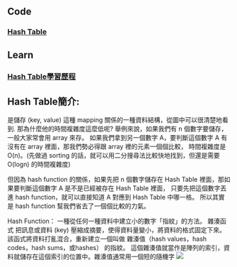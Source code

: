## Code
### [Hash Table](https://github.com/Teresakao0421/teresa/blob/master/HW4/hash_table_06170215.py)

## Learn
### [Hash Table學習歷程](https://github.com/Teresakao0421/teresa/blob/master/HW4/hash%20table學習歷程.流程圖.Hash%20table%26Hash%20function原理.ipynb)

## Hash Table簡介:
是儲存 (key, value) 這種 mapping 關係的一種資料結構，從圖中可以很清楚地看到.
那為什麼他的時間複雜度這麼低呢? 舉例來說，如果我們有 n 個數字要儲存，一般大家常會用 array 來存。
如果我們拿到另一個數字 A，要判斷這個數字 A 有沒有在 array 裡面，那我們勢必得跟 array 裡的元素一個個比較，
時間複雜度是 O(n)。(先做過 sorting 的話，就可以用二分搜尋法比較快地找到，但還是需要 O(logn) 的時間複雜度)

但因為 hash function 的關係，如果先把 n 個數字儲存在 Hash Table 裡面，那如果要判斷這個數字 A 是不是已經被存在 Hash Table 裡面，
只要先把這個數字丟進 hash function，就可以直接知道 A 對應到 Hash Table 中哪一格。
所以其實是 hash function 幫我們省去了一個個比較的力氣。

Hash Function：
一種從任何一種資料中建立小的數字「指紋」的方法。
雜湊函式 把訊息或資料 (key) 壓縮成摘要，使得資料量變小，將資料的格式固定下來。
該函式將資料打亂混合，重新建立一個叫做 雜湊值（hash values，hash codes，hash sums，或hashes） 的指紋。
這個雜湊值就當作是陣列的索引，資料就儲存在這個索引的位置中。雜湊值通常用一個短的隨機字
![](https://github.com/Teresakao0421/teresa/blob/master/binary%20tree/hashtable/hashtable-1.png)
